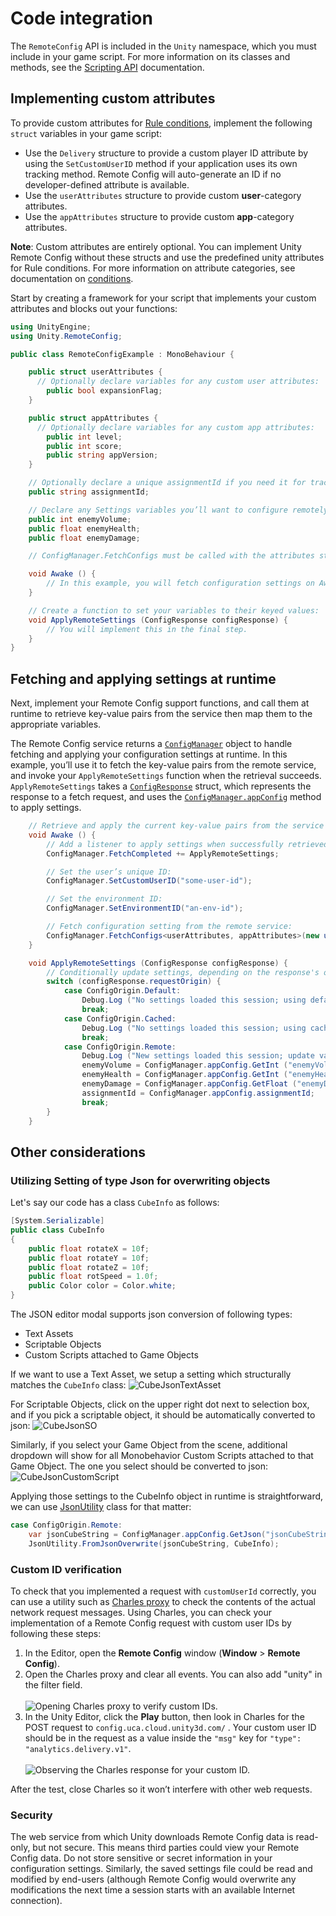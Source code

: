 # Code integration

The `RemoteConfig` API is included in the `Unity` namespace, which you must include in your game script. For more information on its classes and methods, see the [Scripting API](../api/index.html) documentation.

## Implementing custom attributes
To provide custom attributes for [Rule conditions](CampaignsAndSettings.md#condition), implement the following `struct` variables in your game script:

* Use the `Delivery` structure to provide a custom player ID attribute by using the `SetCustomUserID` method if your application uses its own tracking method. Remote Config will auto-generate an ID if no developer-defined attribute is available.
* Use the `userAttributes` structure to provide custom **user**-category attributes.
* Use the `appAttributes` structure to provide custom **app**-category attributes.

**Note**: Custom attributes are entirely optional. You can implement Unity Remote Config without these structs and use the predefined unity attributes for Rule conditions. For more information on attribute categories, see documentation on [conditions](CampaignsAndSettings.md#condition).

Start by creating a framework for your script that implements your custom attributes and blocks out your functions:

```c#
using UnityEngine;
using Unity.RemoteConfig;

public class RemoteConfigExample : MonoBehaviour {

    public struct userAttributes {
      // Optionally declare variables for any custom user attributes:
        public bool expansionFlag;
    }

    public struct appAttributes {
      // Optionally declare variables for any custom app attributes:
        public int level;
        public int score;
        public string appVersion;
    }

    // Optionally declare a unique assignmentId if you need it for tracking:
    public string assignmentId;

    // Declare any Settings variables you’ll want to configure remotely:
    public int enemyVolume;
    public float enemyHealth;
    public float enemyDamage;    

    // ConfigManager.FetchConfigs must be called with the attributes structs (empty or with custom attributes) to initiate the WebRequest.

    void Awake () {
        // In this example, you will fetch configuration settings on Awake.
    }

    // Create a function to set your variables to their keyed values:
    void ApplyRemoteSettings (ConfigResponse configResponse) {
        // You will implement this in the final step.
    }
}
```

## Fetching and applying settings at runtime
Next, implement your Remote Config support functions, and call them at runtime to retrieve key-value pairs from the service then map them to the appropriate variables.

The Remote Config service returns a [`ConfigManager`](https://docs.unity3d.com/Packages/com.unity.remote-config-runtime@2.0/api/Unity.RemoteConfig.ConfigManager.html) object to handle fetching and applying your configuration settings at runtime. In this example, you’ll use it to fetch the key-value pairs from the remote service, and invoke your `ApplyRemoteSettings` function when the retrieval succeeds. `ApplyRemoteSettings` takes a [`ConfigResponse`](https://docs.unity3d.com/Packages/com.unity.remote-config-runtime@2.0/api/Unity.RemoteConfig.ConfigResponse.html) struct, which represents the response to a fetch request, and uses the [`ConfigManager.appConfig`](https://docs.unity3d.com/Packages/com.unity.remote-config-runtime@2.0/api/Unity.RemoteConfig.ConfigManager.html#Unity_RemoteConfig_ConfigManager_appConfig) method to apply settings.

```c#
    // Retrieve and apply the current key-value pairs from the service on Awake:
    void Awake () {
        // Add a listener to apply settings when successfully retrieved:
        ConfigManager.FetchCompleted += ApplyRemoteSettings;

        // Set the user’s unique ID:
        ConfigManager.SetCustomUserID("some-user-id");

        // Set the environment ID:
        ConfigManager.SetEnvironmentID("an-env-id");

        // Fetch configuration setting from the remote service:
        ConfigManager.FetchConfigs<userAttributes, appAttributes>(new userAttributes(), new appAttributes());
    }

    void ApplyRemoteSettings (ConfigResponse configResponse) {
        // Conditionally update settings, depending on the response's origin:
        switch (configResponse.requestOrigin) {
            case ConfigOrigin.Default:
                Debug.Log ("No settings loaded this session; using default values.");
                break;
            case ConfigOrigin.Cached:
                Debug.Log ("No settings loaded this session; using cached values from a previous session.");
                break;
            case ConfigOrigin.Remote:
                Debug.Log ("New settings loaded this session; update values accordingly.");
                enemyVolume = ConfigManager.appConfig.GetInt ("enemyVolume");
                enemyHealth = ConfigManager.appConfig.GetInt ("enemyHealth");
                enemyDamage = ConfigManager.appConfig.GetFloat ("enemyDamage");
                assignmentId = ConfigManager.appConfig.assignmentId;
                break;
        }
    }
```

## Other considerations
### Utilizing Setting of type Json for overwriting objects

Let's say our code has a class `CubeInfo` as follows:
```c#
[System.Serializable]
public class CubeInfo
{
    public float rotateX = 10f;
    public float rotateY = 10f;
    public float rotateZ = 10f;
    public float rotSpeed = 1.0f;
    public Color color = Color.white;
}

```
The JSON editor modal supports json conversion of following types:
- Text Assets
- Scriptable Objects
- Custom Scripts attached to Game Objects

If we want to use a Text Asset, we setup a setting which structurally matches the `CubeInfo` class:
![CubeJsonTextAsset](images/CubeJsonTextAsset.png)

For Scriptable Objects, click on the upper right dot next to selection box, and if you pick a scriptable object, it should be automatically converted to json:
![CubeJsonSO](images/CubeJsonSO.png)

Similarly, if you select your Game Object from the scene, additional dropdown will show for all Monobehavior Custom Scripts attached to that Game Object.
The one you select should be converted to json:
![CubeJsonCustomScript](images/CubeJsonCustomScript.png)

Applying those settings to the CubeInfo object in runtime is straightforward, we can use [JsonUtility](https://docs.unity3d.com/ScriptReference/JsonUtility.html) class for that matter:
```c#
case ConfigOrigin.Remote:
    var jsonCubeString = ConfigManager.appConfig.GetJson("jsonCubeString");
    JsonUtility.FromJsonOverwrite(jsonCubeString, CubeInfo);
```

### Custom ID verification
To check that you implemented a request with `customUserId` correctly, you can use a utility such as [Charles proxy](https://support.unity3d.com/hc/en-us/articles/115002917683-Using-Charles-Proxy-with-Unity) to check the contents of the actual network request messages. Using Charles, you can check your implementation of a Remote Config request with custom user IDs by following these steps:

1. In the Editor, open the **Remote Config** window (**Window** > **Remote Config**).
2. Open the Charles proxy and clear all events. You can also add "unity" in the filter field.<br><br>![Opening Charles proxy to verify custom IDs.](images/CharlesProxy.png)
3. In the Unity Editor, click the **Play** button, then look in Charles for the POST request to `config.uca.cloud.unity3d.com/` . Your custom user ID should be in the request as a value inside the `"msg"` key for `"type": "analytics.delivery.v1"`.<br><br>![Observing the Charles response for your custom ID.](images/CharlesPostRequest.png)

After the test, close Charles so it won’t interfere with other web requests.

### Security
The web service from which Unity downloads Remote Config data is read-only, but not secure. This means third parties could view your Remote Config data. Do not store sensitive or secret information in your configuration settings. Similarly, the saved settings file could be read and modified by end-users (although Remote Config would overwrite any modifications the next time a session starts with an available Internet connection).
